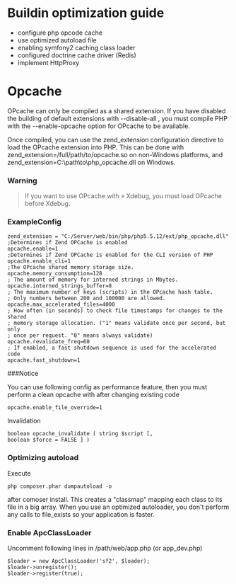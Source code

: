 # Buildin optimization guide

  - configure php opcode cache 
  - use optimized autoload file
  - enabling symfony2 caching class loader
  - configured doctrine cache driver (Redis)
  - implement HttpProxy

# Opcache
OPcache can only be compiled as a shared extension. If you have disabled the building of default extensions with --disable-all , you must compile PHP with the --enable-opcache option for OPcache to be available.

Once compiled, you can use the zend_extension configuration directive to load the OPcache extension into PHP. This can be done with zend_extension=/full/path/to/opcache.so on non-Windows platforms, and zend_extension=C:\path\to\php_opcache.dll on Windows.
### Warning
> If you want to use OPcache with » Xdebug, you must load OPcache before Xdebug.
### ExampleConfig
<pre><code>zend_extension = "C:/Server/web/bin/php/php5.5.12/ext/php_opcache.dll"
;Determines if Zend OPCache is enabled
opcache.enable=1
;Determines if Zend OPCache is enabled for the CLI version of PHP
opcache.enable_cli=1
;The OPcache shared memory storage size.
opcache.memory_consumption=128
; The amount of memory for interned strings in Mbytes.
opcache.interned_strings_buffer=8
; The maximum number of keys (scripts) in the OPcache hash table.
; Only numbers between 200 and 100000 are allowed.
opcache.max_accelerated_files=4000
; How often (in seconds) to check file timestamps for changes to the shared
; memory storage allocation. ("1" means validate once per second, but only
; once per request. "0" means always validate)
opcache.revalidate_freq=60
; If enabled, a fast shutdown sequence is used for the accelerated code
opcache.fast_shutdown=1
</code></pre>
###Notice

You can use following config as performance feature, then you must perform a clean opcache with after changing existing code<pre><code>opcache.enable_file_override=1
</code></pre>
Invalidation<pre><code>boolean opcache_invalidate ( string $script [, boolean $force = FALSE ] )
</code></pre>

### Optimizing autoload
Execute<pre><code>php composer.phar dumpautoload -o
</code></pre>after comoser install. This creates a "classmap" mapping each class to its file in a big array. When you use an optimized autoloader, you don't perform any calls to file_exists so your application is faster.

### Enable ApcClassLoader
Uncomment following lines in /path/web/app.php (or app_dev.php)
<pre><code>$loader = new ApcClassLoader('sf2', $loader);
$loader->unregister();
$loader->register(true);
</code></pre>
